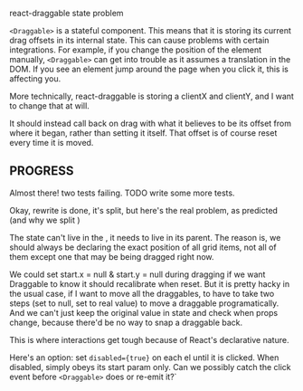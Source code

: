 react-draggable state problem

`<Draggable>` is a stateful component. This means that it is storing its current drag offsets in its internal state.
This can cause problems with certain integrations. For example, if you change the position of the element manually,
`<Draggable>` can get into trouble as it assumes a translation in the DOM. If you see an element jump around the page
when you click it, this is affecting you.

More technically, react-draggable is storing a clientX and clientY, and I want to change that at will.

It should instead call back on drag with what it believes to be its offset from where it began, rather than
setting it itself. That offset is of course reset every time it is moved.

PROGRESS
--------

Almost there! two tests failing. TODO write some more tests.


Okay, rewrite is done, it's split, but here's the real problem, as predicted (and why we split <DraggableCore>)

The state can't live in the <Draggable>, it needs to live in its parent. The reason is, we should always be declaring
the exact position of all grid items, not all of them except one that may be being dragged right now.

We could set start.x = null & start.y = null during dragging if we want Draggable to know it should recalibrate when
reset. But it is pretty hacky in the usual case, if I want to move all the draggables, to have to take two steps
(set to null, set to real value) to move a draggable programatically. And we can't just keep the original value in state
and check when props change, because there'd be no way to snap a draggable back.

This is where interactions get tough because of React's declarative nature.

Here's an option: set `disabled={true}` on each el until it is clicked. When disabled, <Draggable> simply obeys
its start param only. Can we possibly catch the click event before `<Draggable>` does or re-emit it?`
